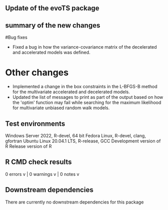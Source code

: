 ## Update of the evoTS package
 
## summary of the new changes

#Bug fixes
- Fixed a bug in how the variance-covariance matrix of the decelerated and accelerated models was defined. 

# Other changes
- Implemented a change in the box constraints in the L-BFGS-B method for the multivariate accelerated and decelerated models. 
- Updated the list of messages to print as part of the output based on how the 'optim' function may fail while searching for the maximum likelihood for multivariate unbiased random walk models. 

## Test environments
Windows Server 2022, R-devel, 64 bit
Fedora Linux, R-devel, clang, gfortran
Ubuntu Linux 20.04.1 LTS, R-release, GCC
Development version of R
Release version of R

## R CMD check results
0 errors v | 0 warnings v | 0 notes v

## Downstream dependencies
There are currently no downstream dependencies for this package

